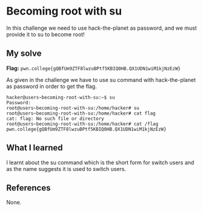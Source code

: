 # Becoming root with su 

In this challenge we need to use hack-the-planet as password, and we must provide it to su to become root!

## My solve
**Flag:** `pwn.college{gQBfUm9ZTF8lwzuBPtf5KBIQ0HB.QX1UDN1wiM1kjNzEzW}`

As given in the challenge we have to use su command with hack-the-planet as password in order to get the flag.

```
hacker@users~becoming-root-with-su:~$ su
Password: 
root@users~becoming-root-with-su:/home/hacker# su
root@users~becoming-root-with-su:/home/hacker# cat flag
cat: flag: No such file or directory
root@users~becoming-root-with-su:/home/hacker# cat /flag
pwn.college{gQBfUm9ZTF8lwzuBPtf5KBIQ0HB.QX1UDN1wiM1kjNzEzW}
```

## What I learned

I learnt about the su command which is the short form for switch users and as the name suggests it is used to switch users.

## References 
None.
